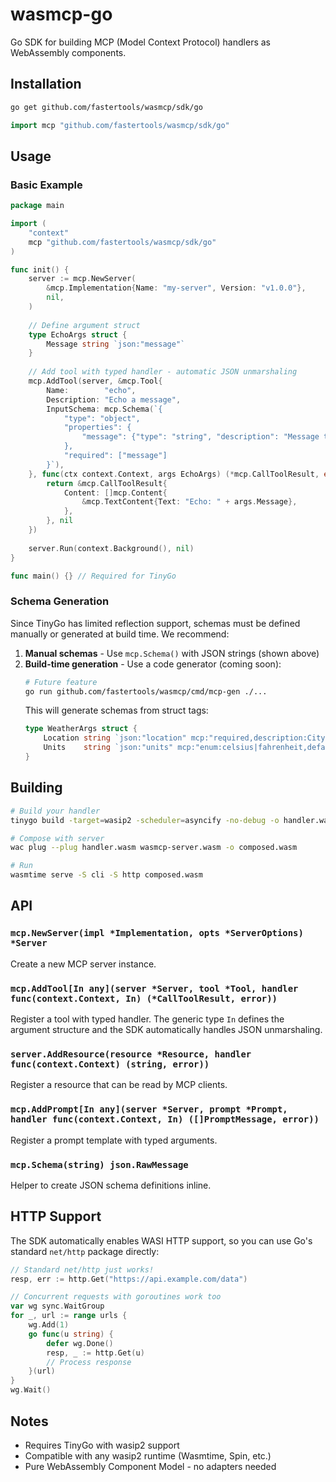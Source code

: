 # wasmcp-go

Go SDK for building MCP (Model Context Protocol) handlers as WebAssembly components.

## Installation

```bash
go get github.com/fastertools/wasmcp/sdk/go
```

```go
import mcp "github.com/fastertools/wasmcp/sdk/go"
```

## Usage

### Basic Example

```go
package main

import (
    "context"
    mcp "github.com/fastertools/wasmcp/sdk/go"
)

func init() {
    server := mcp.NewServer(
        &mcp.Implementation{Name: "my-server", Version: "v1.0.0"},
        nil,
    )
    
    // Define argument struct
    type EchoArgs struct {
        Message string `json:"message"`
    }
    
    // Add tool with typed handler - automatic JSON unmarshaling
    mcp.AddTool(server, &mcp.Tool{
        Name:        "echo",
        Description: "Echo a message",
        InputSchema: mcp.Schema(`{
            "type": "object",
            "properties": {
                "message": {"type": "string", "description": "Message to echo"}
            },
            "required": ["message"]
        }`),
    }, func(ctx context.Context, args EchoArgs) (*mcp.CallToolResult, error) {
        return &mcp.CallToolResult{
            Content: []mcp.Content{
                &mcp.TextContent{Text: "Echo: " + args.Message},
            },
        }, nil
    })
    
    server.Run(context.Background(), nil)
}

func main() {} // Required for TinyGo
```

### Schema Generation

Since TinyGo has limited reflection support, schemas must be defined manually or generated at build time. We recommend:

1. **Manual schemas** - Use `mcp.Schema()` with JSON strings (shown above)
2. **Build-time generation** - Use a code generator (coming soon):
   ```bash
   # Future feature
   go run github.com/fastertools/wasmcp/cmd/mcp-gen ./...
   ```
   This will generate schemas from struct tags:
   ```go
   type WeatherArgs struct {
       Location string `json:"location" mcp:"required,description:City name"`
       Units    string `json:"units" mcp:"enum:celsius|fahrenheit,default:celsius"`
   }
   ```

## Building

```bash
# Build your handler
tinygo build -target=wasip2 -scheduler=asyncify -no-debug -o handler.wasm main.go

# Compose with server
wac plug --plug handler.wasm wasmcp-server.wasm -o composed.wasm

# Run
wasmtime serve -S cli -S http composed.wasm
```

## API

### `mcp.NewServer(impl *Implementation, opts *ServerOptions) *Server`

Create a new MCP server instance.

### `mcp.AddTool[In any](server *Server, tool *Tool, handler func(context.Context, In) (*CallToolResult, error))`

Register a tool with typed handler. The generic type `In` defines the argument structure and the SDK automatically handles JSON unmarshaling.

### `server.AddResource(resource *Resource, handler func(context.Context) (string, error))`

Register a resource that can be read by MCP clients.

### `mcp.AddPrompt[In any](server *Server, prompt *Prompt, handler func(context.Context, In) ([]PromptMessage, error))`

Register a prompt template with typed arguments.

### `mcp.Schema(string) json.RawMessage`

Helper to create JSON schema definitions inline.

## HTTP Support

The SDK automatically enables WASI HTTP support, so you can use Go's standard `net/http` package directly:

```go
// Standard net/http just works!
resp, err := http.Get("https://api.example.com/data")

// Concurrent requests with goroutines work too
var wg sync.WaitGroup
for _, url := range urls {
    wg.Add(1)
    go func(u string) {
        defer wg.Done()
        resp, _ := http.Get(u)
        // Process response
    }(url)
}
wg.Wait()
```

## Notes

- Requires TinyGo with wasip2 support
- Compatible with any wasip2 runtime (Wasmtime, Spin, etc.)
- Pure WebAssembly Component Model - no adapters needed